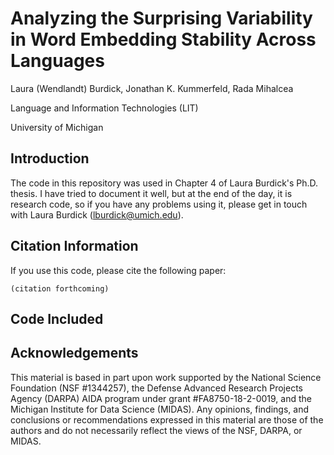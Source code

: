 # Analyzing the Surprising Variability in Word Embedding Stability Across Languages
Laura (Wendlandt) Burdick, Jonathan K. Kummerfeld, Rada Mihalcea

Language and Information Technologies (LIT)

University of Michigan

## Introduction
The code in this repository was used in Chapter 4 of Laura Burdick's Ph.D. thesis. I have tried to document it well, but at the end of the day, it is research code, so if you have any problems using it, please get in touch with Laura Burdick (lburdick@umich.edu).

## Citation Information
If you use this code, please cite the following paper:
```
(citation forthcoming)
```

## Code Included


## Acknowledgements
This material is based in part upon work supported by the National Science Foundation (NSF \#1344257), the Defense Advanced Research Projects Agency (DARPA) AIDA program under grant \#FA8750-18-2-0019, and the Michigan Institute for Data Science (MIDAS). Any opinions, findings, and conclusions or recommendations expressed in this material are those of the authors and do not necessarily reflect the views of the NSF, DARPA, or MIDAS.
